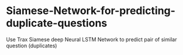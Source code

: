 # Siamese-Network-for-predicting-duplicate-questions
Use Trax Siamese deep Neural LSTM Network to predict pair of similar question (duplicates)

